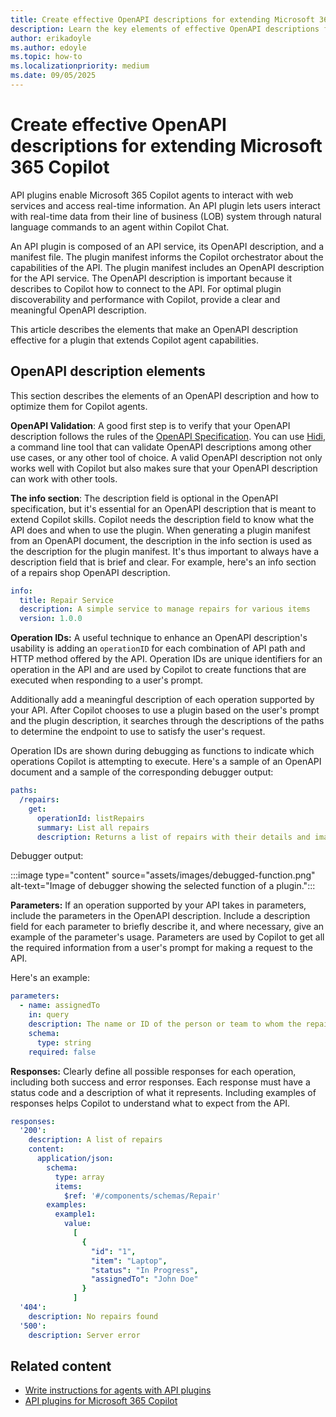 ```yaml
---
title: Create effective OpenAPI descriptions for extending Microsoft 365 Copilot
description: Learn the key elements of effective OpenAPI descriptions for extending Microsoft 365 Copilot agent capabilities.
author: erikadoyle
ms.author: edoyle
ms.topic: how-to
ms.localizationpriority: medium
ms.date: 09/05/2025
---
```


# Create effective OpenAPI descriptions for extending Microsoft 365 Copilot

API plugins enable Microsoft 365 Copilot agents to interact with web services and access real-time information. An API plugin lets users interact with real-time data from their line of business (LOB) system through natural language commands to an agent within Copilot Chat.

An API plugin is composed of an API service, its OpenAPI description, and a manifest file. The plugin manifest informs the Copilot orchestrator about the capabilities of the API. The plugin manifest includes an OpenAPI description for the API service. The OpenAPI description is important because it describes to Copilot how to connect to the API. For optimal plugin discoverability and performance with Copilot, provide a clear and meaningful OpenAPI description.

This article describes the elements that make an OpenAPI description effective for a plugin that extends Copilot agent capabilities.

## OpenAPI description elements

This section describes the elements of an OpenAPI description and how to optimize them for Copilot agents.

**OpenAPI Validation**: A good first step is to verify that your OpenAPI description follows the rules of the [OpenAPI Specification](https://swagger.io/resources/open-api/). You can use [Hidi](https://github.com/microsoft/OpenAPI.NET/tree/main/src/Microsoft.OpenApi.Hidi), a command line tool that can validate OpenAPI descriptions among other use cases, or any other tool of choice. A valid OpenAPI description not only works well with Copilot but also makes sure that your OpenAPI description can work with other tools.

**The info section**: The description field is optional in the OpenAPI specification, but it's essential for an OpenAPI description that is meant to extend Copilot skills. Copilot needs the description field to know what the API does and when to use the plugin. When generating a plugin manifest from an OpenAPI document, the description in the info section is used as the description for the plugin manifest. It's thus important to always have a description field that is brief and clear. For example, here's an info section of a repairs shop OpenAPI description.

```yaml
info:
  title: Repair Service
  description: A simple service to manage repairs for various items
  version: 1.0.0
```

**Operation IDs:** A useful technique to enhance an OpenAPI description's usability is adding an `operationID` for each combination of API path and HTTP method offered by the API. Operation IDs are unique identifiers for an operation in the API and are used by Copilot to create functions that are executed when responding to a user's prompt.

Additionally add a meaningful description of each operation supported by your API. After Copilot chooses to use a plugin based on the user's prompt and the plugin description, it searches through the descriptions of the paths to determine the endpoint to use to satisfy the user's request.

Operation IDs are shown during debugging as functions to indicate which operations Copilot is attempting to execute. Here's a sample of an OpenAPI document and a sample of the corresponding debugger output:

```yaml
paths:
  /repairs:
    get:
      operationId: listRepairs
      summary: List all repairs
      description: Returns a list of repairs with their details and images
```

Debugger output:

:::image type="content" source="assets/images/debugged-function.png" alt-text="Image of debugger showing the selected function of a plugin.":::

**Parameters:** If an operation supported by your API takes in parameters, include the parameters in the OpenAPI description. Include a description field for each parameter to briefly describe it, and where necessary, give an example of the parameter's usage. Parameters are used by Copilot to get all the required information from a user's prompt for making a request to the API.

Here's an example:

```yaml
parameters:
  - name: assignedTo
    in: query
    description: The name or ID of the person or team to whom the repair is assigned.
    schema:
      type: string
    required: false
```

**Responses:** Clearly define all possible responses for each operation, including both success and error responses. Each response must have a status code and a description of what it represents. Including examples of responses helps Copilot to understand what to expect from the API.

```yaml
responses:
  '200':
    description: A list of repairs
    content:
      application/json:
        schema:
          type: array
          items:
            $ref: '#/components/schemas/Repair'
        examples:
          example1:
            value:
              [
                {
                  "id": "1",
                  "item": "Laptop",
                  "status": "In Progress",
                  "assignedTo": "John Doe"
                }
              ]
  '404':
    description: No repairs found
  '500':
    description: Server error
```

## Related content

- [Write instructions for agents with API plugins](./instructions-api-plugins.md)
- [API plugins for Microsoft 365 Copilot](./overview-api-plugins.md)

